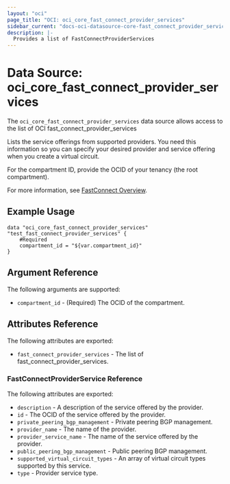 ```yaml
---
layout: "oci"
page_title: "OCI: oci_core_fast_connect_provider_services"
sidebar_current: "docs-oci-datasource-core-fast_connect_provider_services"
description: |-
  Provides a list of FastConnectProviderServices
---
```


# Data Source: oci_core_fast_connect_provider_services
The `oci_core_fast_connect_provider_services` data source allows access to the list of OCI fast_connect_provider_services

Lists the service offerings from supported providers. You need this
information so you can specify your desired provider and service
offering when you create a virtual circuit.

For the compartment ID, provide the OCID of your tenancy (the root compartment).

For more information, see [FastConnect Overview](https://docs.us-phoenix-1.oraclecloud.com/Content/Network/Concepts/fastconnect.htm).


## Example Usage

```hcl
data "oci_core_fast_connect_provider_services" "test_fast_connect_provider_services" {
	#Required
	compartment_id = "${var.compartment_id}"
}
```

## Argument Reference

The following arguments are supported:

* `compartment_id` - (Required) The OCID of the compartment.


## Attributes Reference

The following attributes are exported:

* `fast_connect_provider_services` - The list of fast_connect_provider_services.

### FastConnectProviderService Reference

The following attributes are exported:

* `description` - A description of the service offered by the provider. 
* `id` - The OCID of the service offered by the provider. 
* `private_peering_bgp_management` - Private peering BGP management. 
* `provider_name` - The name of the provider. 
* `provider_service_name` - The name of the service offered by the provider. 
* `public_peering_bgp_management` - Public peering BGP management. 
* `supported_virtual_circuit_types` - An array of virtual circuit types supported by this service. 
* `type` - Provider service type. 

